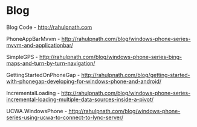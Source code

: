 Blog
====

Blog Code - http://rahulpnath.com

PhoneAppBarMvvm - http://rahulpnath.com/blog/windows-phone-series-mvvm-and-applicationbar/

SimpleGPS - http://rahulpnath.com/blog/windows-phone-series-bing-maps-and-turn-by-turn-navigation/

GettingStartedOnPhoneGap - http://rahulpnath.com/blog/getting-started-with-phonegap-developing-for-windows-phone-and-android/

IncrementalLoading - http://rahulpnath.com/blog/windows-phone-series-incremental-loading-multiple-data-sources-inside-a-pivot/

UCWA.WindowsPhone - http://rahulpnath.com/blog/windows-phone-series-using-ucwa-to-connect-to-lync-server/

